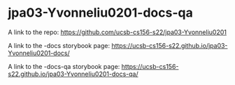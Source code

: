 # jpa03-Yvonneliu0201-docs-qa

A link to the repo: https://github.com/ucsb-cs156-s22/jpa03-Yvonneliu0201

A link to the -docs storybook page: https://ucsb-cs156-s22.github.io/jpa03-Yvonneliu0201-docs/

A link to the -docs-qa storybook page: https://ucsb-cs156-s22.github.io/jpa03-Yvonneliu0201-docs-qa/
